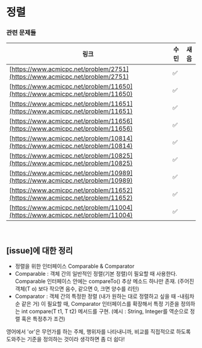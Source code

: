 
# 정렬

### 관련 문제들

| 링크 | 수민 | 새음  |
|--|--|--|
| [https://www.acmicpc.net/problem/2751](https://www.acmicpc.net/problem/2751) |✅||
| [https://www.acmicpc.net/problem/11650](https://www.acmicpc.net/problem/11650) |✅||
| [https://www.acmicpc.net/problem/11651](https://www.acmicpc.net/problem/11651) |✅||
| [https://www.acmicpc.net/problem/11656](https://www.acmicpc.net/problem/11656)|✅||
| [https://www.acmicpc.net/problem/10814](https://www.acmicpc.net/problem/10814) |✅||
| [https://www.acmicpc.net/problem/10825](https://www.acmicpc.net/problem/10825) |✅||
| [https://www.acmicpc.net/problem/10989](https://www.acmicpc.net/problem/10989) |✅||
| [https://www.acmicpc.net/problem/11652](https://www.acmicpc.net/problem/11652) |✅||
| [https://www.acmicpc.net/problem/11004](https://www.acmicpc.net/problem/11004) |✅||

   

<br>

## [issue]에 대한 정리

 - 정렬을 위한 인터페이스 Comparable & Comparator
- Comparable : 객체 간의 일반적인 정렬(기본 정렬)이 필요할 때 사용한다. Comparable 인터페이스 안에는  compareTo() 추상 메소드 하나만 존재. (주어진 객체(T o) 보다 작으면 음수, 같으면 0, 크면 양수를 리턴)
- Comparator : 객체 간의 특정한 정렬 (내가 원하는 대로 정렬하고 싶을 때 -내림차순 같은 거) 이 필요할 때, Comparator 인터페이스를 확장해서 특정 기준을 정의하는 int compare(T t1, T t2) 메서드를 구현.  (예시 : String, Integer를 역순으로 정렬 혹은 특정추가 조건)  

영어에서 'or'은 무언가를 하는 주체, 행위자를 나타내니까, 비교를 직접적으로 하도록 도와주는 기준을 정의하는 것이라 생각하면 좀 더 쉽다! 
